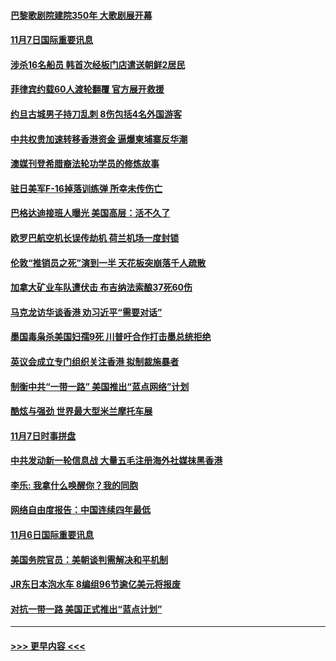 #### [巴黎歌剧院建院350年 大歌剧展开幕](../pages/prog202/a102701914.md?t=11071344) 
#### [11月7日国际重要讯息](../pages/prog202/a102701898.md?t=11071344) 
#### [涉杀16名船员 韩首次经板门店遣送朝鲜2居民](../pages/prog202/a102701889.md?t=11071344) 
#### [菲律宾约载60人渡轮翻覆 官方展开救援](../pages/prog202/a102701874.md?t=11071344) 
#### [约旦古城男子持刀乱刺 8伤包括4名外国游客](../pages/prog202/a102701817.md?t=11071344) 
#### [中共权贵加速转移香港资金 逼爆柬埔寨反华潮](../pages/prog202/a102701852.md?t=11071344) 
#### [澳媒刊登希腊裔法轮功学员的修炼故事](../pages/prog202/a102701847.md?t=11071344) 
#### [驻日美军F-16掉落训练弹 所幸未传伤亡](../pages/prog202/a102701777.md?t=11071344) 
#### [巴格达迪接班人曝光 美国高层：活不久了](../pages/prog202/a102701779.md?t=11071344) 
#### [欧罗巴航空机长误传劫机 荷兰机场一度封锁](../pages/prog202/a102701725.md?t=11071344) 
#### [伦敦“推销员之死”演到一半 天花板突崩落千人疏散](../pages/prog202/a102701708.md?t=11071344) 
#### [加拿大矿业车队遭伏击 布吉纳法索酿37死60伤](../pages/prog202/a102701675.md?t=11071344) 
#### [马克龙访华谈香港 劝习近平“需要对话”](../pages/prog202/a102701630.md?t=11071344) 
#### [墨国毒枭杀美国妇孺9死 川普吁合作打击墨总统拒绝](../pages/prog202/a102701538.md?t=11071344) 
#### [英议会成立专门组织关注香港 拟制裁施暴者](../pages/prog202/a102701522.md?t=11071344) 
#### [制衡中共“一带一路”  美国推出“蓝点网络”计划](../pages/prog202/a102701567.md?t=11071344) 
#### [酷炫与强劲 世界最大型米兰摩托车展](../pages/prog202/a102701546.md?t=11071344) 
#### [11月7日时事拼盘](../pages/prog202/a102701517.md?t=11071344) 
#### [中共发动新一轮信息战 大量五毛注册海外社媒抹黑香港](../pages/prog202/a102701463.md?t=11071344) 
#### [李乐: 我拿什么唤醒你？我的同胞](../pages/prog202/a102701451.md?t=11071344) 
#### [网络自由度报告：中国连续四年最低](../pages/prog202/a102701387.md?t=11071344) 
#### [11月6日国际重要讯息](../pages/prog202/a102701203.md?t=11071344) 
#### [美国务院官员：美朝谈判需解决和平机制](../pages/prog202/a102701212.md?t=11071344) 
#### [JR东日本泡水车 8编组96节逾亿美元将报废](../pages/prog202/a102701172.md?t=11071344) 
#### [对抗一带一路 美国正式推出“蓝点计划”](../pages/prog202/a102700845.md?t=11071344) 

----
#### [ >>> 更早内容 <<< ](../indexes/prog202-earlier.md)
